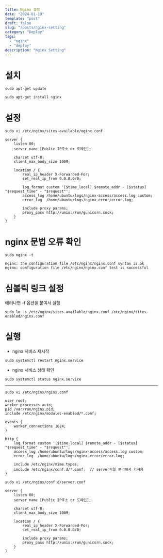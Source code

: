 ```yaml
---
title: Nginx 설정
date: "2024-01-19"
template: "post"
draft: false
slug: "/posts/nginx-setting"
category: "Deploy"
tags:
  - "nginx"
  - "deploy"
description: "Nginx Setting"
---
```


# 설치
```commandline
sudo apt-get update
```
```commandline
sudo apt-get install nginx
```

# 설정
```commandline
sudo vi /etc/nginx/sites-available/nginx.conf
```
```
server {
    listen 80;
    server_name [Public IP주소 or 도메인];

    charset utf-8;
    client_max_body_size 100M;

    location / {
        real_ip_header X-Forwarded-For;
        set_real_ip_from 0.0.0.0/0;

        log_format custom '[$time_local] $remote_addr - [$status] "$request_time" - "$request"';
        access_log /home/ubuntu/logs/nginx-access/access.log custom;
        error_log  /home/ubuntu/logs/nginx-error/error.log;

        include proxy_params;
        proxy_pass http://unix:/run/gunicorn.sock;
    }
}
```

# nginx 문법 오류 확인
```commandline
sudo nginx -t
```
```commandline
nginx: the configuration file /etc/nginx/nginx.conf syntax is ok
nginx: configuration file /etc/nginx/nginx.conf test is successful
```

# 심볼릭 링크 설정
에러나면 -f 옵션을 붙여서 실행
```commandline
sudo ln -s /etc/nginx/sites-available/nginx.conf /etc/nginx/sites-enabled/nginx.conf
```

# 실행
- nginx 서비스 재시작
```commandline
sudo systemctl restart nginx.service
```

- nginx 서비스 상태 확인
```commandline
sudo systemctl status nginx.service
```

<hr>

```commandline
sudo vi /etc/nginx/nginx.conf
```
```
user root;
worker_processes auto;
pid /var/run/nginx.pid;
include /etc/nginx/modules-enabled/*.conf;

events {
    worker_connections 1024;
}

http {
    log_format custom '[$time_local] $remote_addr - [$status] "$request_time" - "$request"';
    access_log /home/ubuntu/logs/nginx-access/access.log custom;
    error_log  /home/ubuntu/logs/nginx-error/error.log;

    include /etc/nginx/mime.types;
    include /etc/nginx/conf.d/*.conf;  // server파일 분리해서 가져옴
}
```

```commandline
sudo vi /etc/nginx/conf.d/server.conf
```
```
server {
    listen 80;
    server_name [Public IP주소 or 도메인];

    charset utf-8;
    client_max_body_size 100M;

    location / {
        real_ip_header X-Forwarded-For;
        set_real_ip_from 0.0.0.0/0;

        include proxy_params;
        proxy_pass http://unix:/run/gunicorn.sock;
    }
}
```
